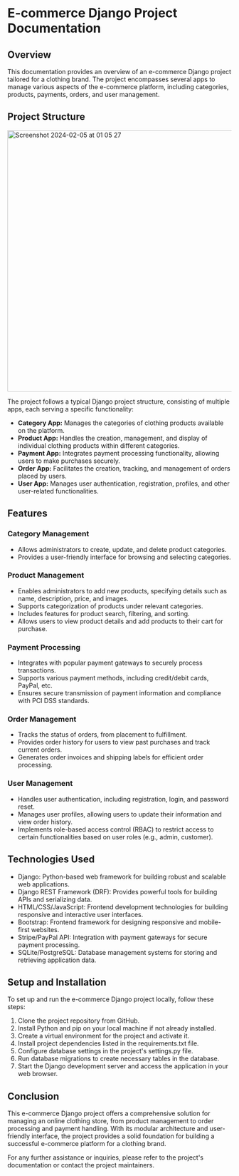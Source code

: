 # E-commerce Django Project Documentation

## Overview
This documentation provides an overview of an e-commerce Django project tailored for a clothing brand. The project encompasses several apps to manage various aspects of the e-commerce platform, including categories, products, payments, orders, and user management.

## Project Structure

<img width="586" alt="Screenshot 2024-02-05 at 01 05 27" src="https://github.com/NikhilSalv/PowerBI_Developer/assets/74225565/275f1396-9492-41f3-ac01-da9bc1f25ffb">

The project follows a typical Django project structure, consisting of multiple apps, each serving a specific functionality:
- **Category App:** Manages the categories of clothing products available on the platform.
- **Product App:** Handles the creation, management, and display of individual clothing products within different categories.
- **Payment App:** Integrates payment processing functionality, allowing users to make purchases securely.
- **Order App:** Facilitates the creation, tracking, and management of orders placed by users.
- **User App:** Manages user authentication, registration, profiles, and other user-related functionalities.

## Features
### Category Management
- Allows administrators to create, update, and delete product categories.
- Provides a user-friendly interface for browsing and selecting categories.

### Product Management
- Enables administrators to add new products, specifying details such as name, description, price, and images.
- Supports categorization of products under relevant categories.
- Includes features for product search, filtering, and sorting.
- Allows users to view product details and add products to their cart for purchase.

### Payment Processing
- Integrates with popular payment gateways to securely process transactions.
- Supports various payment methods, including credit/debit cards, PayPal, etc.
- Ensures secure transmission of payment information and compliance with PCI DSS standards.

### Order Management
- Tracks the status of orders, from placement to fulfillment.
- Provides order history for users to view past purchases and track current orders.
- Generates order invoices and shipping labels for efficient order processing.

### User Management
- Handles user authentication, including registration, login, and password reset.
- Manages user profiles, allowing users to update their information and view order history.
- Implements role-based access control (RBAC) to restrict access to certain functionalities based on user roles (e.g., admin, customer).

## Technologies Used
- Django: Python-based web framework for building robust and scalable web applications.
- Django REST Framework (DRF): Provides powerful tools for building APIs and serializing data.
- HTML/CSS/JavaScript: Frontend development technologies for building responsive and interactive user interfaces.
- Bootstrap: Frontend framework for designing responsive and mobile-first websites.
- Stripe/PayPal API: Integration with payment gateways for secure payment processing.
- SQLite/PostgreSQL: Database management systems for storing and retrieving application data.

## Setup and Installation
To set up and run the e-commerce Django project locally, follow these steps:
1. Clone the project repository from GitHub.
2. Install Python and pip on your local machine if not already installed.
3. Create a virtual environment for the project and activate it.
4. Install project dependencies listed in the requirements.txt file.
5. Configure database settings in the project's settings.py file.
6. Run database migrations to create necessary tables in the database.
7. Start the Django development server and access the application in your web browser.

## Conclusion
This e-commerce Django project offers a comprehensive solution for managing an online clothing store, from product management to order processing and payment handling. With its modular architecture and user-friendly interface, the project provides a solid foundation for building a successful e-commerce platform for a clothing brand.

For any further assistance or inquiries, please refer to the project's documentation or contact the project maintainers.

